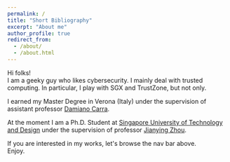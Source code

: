 ```yaml
---
permalink: /
title: "Short Bibliography"
excerpt: "About me"
author_profile: true
redirect_from:
  - /about/
  - /about.html
---
```

Hi folks!  
I am a geeky guy who likes cybersecurity. I mainly deal with trusted computing. In particular, I play with SGX and TrustZone, but not only.

I earned my Master Degree in Verona (Italy) under the supervision of assistant professor [Damiano Carra](http://profs.sci.univr.it/~carra/).

At the moment I am a Ph.D. Student at [Singapore University of Technology and Design](http://www.sutd.edu.sg/) under the supervision of professor [Jianying Zhou](http://jianying.space/).

If you are interested in my works, let's browse the nav bar above.  
Enjoy.
